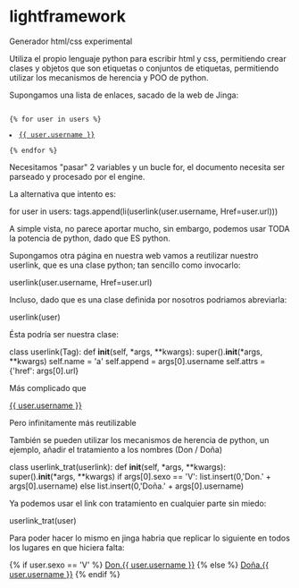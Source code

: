 lightframework
==============

Generador html/css experimental

Utiliza el propio lenguaje python para escribir html y css, permitiendo crear clases y objetos que son etiquetas o conjuntos de etiquetas, permitiendo utilizar los mecanismos de herencia y POO de python.

Supongamos una lista de enlaces, sacado de la web de Jinga:

<code>
{% for user in users %}
    <li><a href="{{ user.url }}">{{ user.username }}</a></li>
{% endfor %}
</code>


Necesitamos "pasar" 2 variables y un bucle for, el documento necesita ser parseado y procesado por el engine.

La alternativa que intento es:

for user in users:
  tags.append(li(userlink(user.username, Href=user.url)))
  
A simple vista, no parece aportar mucho, sin embargo, podemos usar TODA la potencia de python, dado que ES python.

Supongamos otra página en nuestra web vamos a reutilizar nuestro userlink, que es una clase python; tan sencillo como invocarlo:

  userlink(user.username, Href=user.url)
  
Incluso, dado que es una clase definida por nosotros podriamos abreviarla:

  userlink(user)
  
Ésta podría ser nuestra clase:

class userlink(Tag):
    def __init__(self, *args, **kwargs):
        super().__init__(*args, **kwargs)
        self.name = 'a'
        self.append = args[0].username
        self.attrs = {'href': args[0].url}
        
Más complicado que 

<a href="{{ user.url }}">{{ user.username }}</a>

Pero infinitamente más reutilizable

También se pueden utilizar los mecanismos de herencia de python, un ejemplo, añadir el tratamiento a los nombres (Don / Doña)

class userlink_trat(userlink):
    def __init__(self, *args, **kwargs):
        super().__init__(*args, **kwargs)
        if args[0].sexo == 'V':
            list.insert(0,'Don.' + args[0].username)
        else
            list.insert(0,'Doña.' + args[0].username)
            
Ya podemos usar el link con tratamiento en cualquier parte sin miedo:
  
  userlink_trat(user)

Para poder hacer lo mismo en jinga habria que replicar lo siguiente en todos los lugares en que hiciera falta:

 {% if user.sexo == 'V' %}
   <a href="{{ user.url }}">Don.{{ user.username }}</a>
 {% else %}
   <a href="{{ user.url }}">Doña.{{ user.username }}</a>
 {% endif %}

